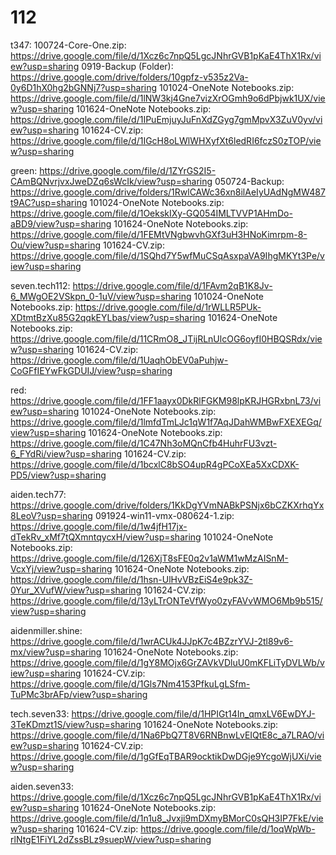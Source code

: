 # 112

t347: 100724-Core-One.zip: https://drive.google.com/file/d/1Xcz6c7npQ5LgcJNhrGVB1pKaE4ThX1Rx/view?usp=sharing 0919-Backup (Folder): https://drive.google.com/drive/folders/10gpfz-v535z2Va-0y6D1hX0hg2bGNNj7?usp=sharing 101024-OneNote Notebooks.zip: https://drive.google.com/file/d/1lNW3kj4Gne7vizXrOGmh9o6dPbjwk1UX/view?usp=sharing 101624-OneNote Notebooks.zip: https://drive.google.com/file/d/1IPuEmjuyJuFnXdZGyg7gmMpvX3ZuV0yv/view?usp=sharing 101624-CV.zip: https://drive.google.com/file/d/1IGcH8oLWlWHXyfXt6ledRI6fczS0zTOP/view?usp=sharing

green: https://drive.google.com/file/d/1ZYrGS2I5-CAmBQNvrjvxJweDZq6sWcIk/view?usp=sharing 050724-Backup: https://drive.google.com/drive/folders/1RwlCAWc36xn8ilAeIyUAdNgMW487t9AC?usp=sharing 101024-OneNote Notebooks.zip: https://drive.google.com/file/d/1OekskIXy-GQ054IMLTVVP1AHmDo-aBD9/view?usp=sharing 101624-OneNote Notebooks.zip: https://drive.google.com/file/d/1FEMtVNgbwvhGXf3uH3HNoKimrpm-8-Ou/view?usp=sharing 101624-CV.zip: https://drive.google.com/file/d/1SQhd7Y5wfMuCSqAsxpaVA9IhgMKYt3Pe/view?usp=sharing

seven.tech112: https://drive.google.com/file/d/1FAvm2qB1K8Jv-6_MWgOE2VSkpn_0-1uV/view?usp=sharing 101024-OneNote Notebooks.zip: https://drive.google.com/file/d/1rWLLR5PUk-XDtmtBzXu85G2qqkEYLbas/view?usp=sharing 101624-OneNote Notebooks.zip: https://drive.google.com/file/d/11CRmO8_JTijRLnUlcOG6oyfI0HBQSRdx/view?usp=sharing 101624-CV.zip: https://drive.google.com/file/d/1UaqhObEV0aPuhjw-CoGFfIEYwFkGDUIJ/view?usp=sharing

red: https://drive.google.com/file/d/1FF1aayx0DkRlFGKM98lpKRJHGRxbnL73/view?usp=sharing 101024-OneNote Notebooks.zip: https://drive.google.com/file/d/1lmfdTmLJc1qW1f7AqJDahWMBwFXEXEGq/view?usp=sharing 101624-OneNote Notebooks.zip: https://drive.google.com/file/d/1C47Nh3oMQnCfb4HuhrFU3vzt-6_FYdRi/view?usp=sharing 101624-CV.zip: https://drive.google.com/file/d/1bcxlC8bSO4upR4gPCoXEa5XxCDXK-PD5/view?usp=sharing

aiden.tech77: https://drive.google.com/drive/folders/1KkDgYVmNABkPSNjx6bCZKXrhqYx8LeoV?usp=sharing 091924-win11-vmx-080624-1.zip: https://drive.google.com/file/d/1w4jfH17jx-dTekRv_xMf7tQXmntqycxH/view?usp=sharing 101024-OneNote Notebooks.zip: https://drive.google.com/file/d/126XjT8sFE0q2v1aWM1wMzAISnM-VcxYj/view?usp=sharing 101624-OneNote Notebooks.zip: https://drive.google.com/file/d/1hsn-UlHvVBzEiS4e9pk3Z-0Yur_XVufW/view?usp=sharing 101624-CV.zip: https://drive.google.com/file/d/13yLTrONTeVfWyo0zyFAVvWMO6Mb9b515/view?usp=sharing

aidenmiller.shine: https://drive.google.com/file/d/1wrACUk4JJpK7c4BZzrYVJ-2tl89v6-mx/view?usp=sharing 101624-OneNote Notebooks.zip: https://drive.google.com/file/d/1gY8MOjx6GrZAVkVDluU0mKFLiTyDVLWb/view?usp=sharing 101624-CV.zip: https://drive.google.com/file/d/1Gls7Nm4153PfkuLgLSfm-TuPMc3brAFp/view?usp=sharing

tech.seven33: https://drive.google.com/file/d/1HPIGt14In_qmxLV6EwDYJ-3TeKDmzt1S/view?usp=sharing 101624-OneNote Notebooks.zip: https://drive.google.com/file/d/1Na6PbQ7T8V6RNBnwLvEIQtE8c_a7LRAO/view?usp=sharing 101624-CV.zip: https://drive.google.com/file/d/1gGfEqTBAR9ocktikDwDGje9YcgoWjUXi/view?usp=sharing

aiden.seven33: https://drive.google.com/file/d/1Xcz6c7npQ5LgcJNhrGVB1pKaE4ThX1Rx/view?usp=sharing 101624-OneNote Notebooks.zip: https://drive.google.com/file/d/1n1u8_Jvxji9mDXmyBMorC0sQH3IP7FkE/view?usp=sharing 101624-CV.zip: https://drive.google.com/file/d/1oqWpWb-rlNtgE1FiYL2dZssBLz9suepW/view?usp=sharing
